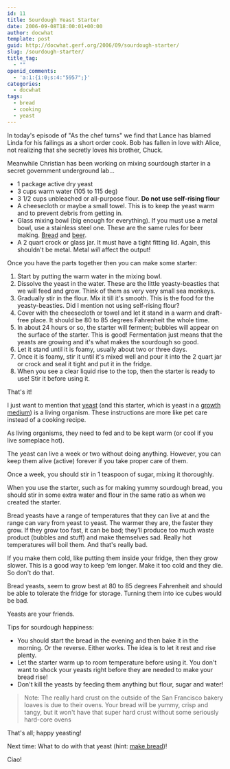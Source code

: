 ```yaml
---
id: 11
title: Sourdough Yeast Starter
date: 2006-09-08T18:00:01+00:00
author: docwhat
template: post
guid: http://docwhat.gerf.org/2006/09/sourdough-starter/
slug: /sourdough-starter/
title_tag:
  - ""
openid_comments:
  - 'a:1:{i:0;s:4:"5957";}'
categories:
  - docwhat
tags:
  - bread
  - cooking
  - yeast
---
```

In today's episode of "As the chef turns" we find that Lance has blamed Linda for his failings as a short order cook. Bob has fallen in love with Alice, not realizing that she secretly loves his brother, Chuck.

Meanwhile Christian has been working on mixing sourdough starter in a secret government underground lab...

-   1 package active dry yeast
-   3 cups warm water (105 to 115 deg)
-   3 1/2 cups unbleached or all-purpose flour. **Do not use self-rising flour**
-   A cheesecloth or maybe a small towel. This is to keep the yeast warm and to prevent debris from getting in.
-   Glass mixing bowl (big enough for everything). If you must use a metal bowl, use a stainless steel one. These are the same rules for beer making. [Bread](http://en.wikipedia.org/wiki/Bread) and [beer](http://en.wikipedia.org/wiki/Beer%20are%20similar).
-   A 2 quart crock or glass jar. It must have a tight fitting lid. Again, this shouldn't be metal. Metal *will* affect the output!

Once you have the parts together then you can make some starter:

1.  Start by putting the warm water in the mixing bowl.
2.  Dissolve the yeast in the water. These are the little yeasty-beasties that we will feed and grow. Think of them as very very small sea monkeys.
3.  Gradually stir in the flour. Mix it till it's smooth. This is the food for the yeasty-beasties. Did I mention not using self-rising flour?
4.  Cover with the cheesecloth or towel and let it stand in a warm and draft-free place. It should be 80 to 85 degrees Fahrenheit the whole time.
5.  In about 24 hours or so, the starter will ferment; bubbles will appear on the surface of the starter. This is good! Fermentation just means that the yeasts are growing and it's what makes the sourdough so good.
6.  Let it stand until it is foamy, usually about two or three days.
7.  Once it is foamy, stir it until it's mixed well and pour it into the 2 quart jar or crock and seal it tight and put it in the fridge.
8.  When you see a clear liquid rise to the top, then the starter is ready to use! Stir it before using it.

That's it!

I just want to mention that [yeast](http://en.wikipedia.org/wiki/Yeast) (and this starter, which is yeast in a [growth medium](http://en.wikipedia.org/wiki/Growth_medium)) is a living organism. These instructions are more like pet care instead of a cooking recipe.

As living organisms, they need to fed and to be kept warm (or cool if you live someplace hot).

The yeast can live a week or two without doing anything. However, you can keep them alive (active) forever if you take proper care of them.

Once a week, you should stir in 1 teaspoon of sugar, mixing it thoroughly.

When you use the starter, such as for making yummy sourdough bread, you should stir in some extra water and flour in the same ratio as when we created the starter.

Bread yeasts have a range of temperatures that they can live at and the range can vary from yeast to yeast. The warmer they are, the faster they grow. If they grow too fast, it can be bad; they’ll produce too much waste product (bubbles and stuff) and make themselves sad. Really hot temperatures will boil them. And that's really bad.

If you make them cold, like putting them inside your fridge, then they grow slower. This is a good way to keep ‘em longer. Make it too cold and they die. So don't do that.

Bread yeasts, seem to grow best at 80 to 85 degrees Fahrenheit and should be able to tolerate the fridge for storage. Turning them into ice cubes would be bad.

Yeasts are your friends.

Tips for sourdough happiness:

-   You should start the bread in the evening and then bake it in the morning. Or the reverse. Either works. The idea is to let it rest and rise plenty.
-   Let the starter warm up to room temperature before using it. You don't want to shock your yeasts right before they are needed to make your bread rise!
-   Don't kill the yeasts by feeding them anything but flour, sugar and water!

> Note: The really hard crust on the outside of the San Francisco bakery loaves is due to their ovens. Your bread will be yummy, crisp and tangy, but it won't have that super hard crust without some seriously hard-core ovens

That's all; happy yeasting!

Next time: What to do with that yeast (hint: [make bread](http://docwhat.gerf.org/2006/09/sourdough-bread/))!

Ciao!